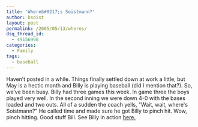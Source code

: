 ```yaml
---
title: 'Where&#8217;s Soistmann?'
author: bsoist
layout: post
permalink: /2005/05/13/wheres/
dsq_thread_id:
  - 49156998
categories:
  - Family
tags:
  - baseball
---
```

Haven&#8217;t posted in a while. Things finally settled down at work a little, but May is a hectic month and Billy is playing baseball (did I mention that?). So, we&#8217;ve been busy. Billy had three games this week. In game three the boys played very well. In the second inning we were down 4-0 with the bases loaded and two outs. All of a sudden the coach yells, "Wait, wait, where's Soistmann?" He called time and made sure he got Billy to pinch hit. Wow, pinch hitting. Good stuff Bill. See Billy in action [here.][1]

 [1]: http://whsjr.soistmann.com/2005-05-02-the-luckiest-man/
